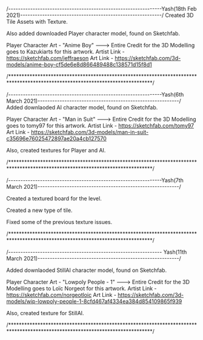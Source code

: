/---------------------------------------------------------------Yash(18th Feb 2021)----------------------------------------------------------/ 
Created 3D Tile Assets with Texture.

Also added downloaded Player character model, found on Sketchfab.

Player Character Art - "Anime Boy" ---> Entire Credit for the 3D Modelling goes to Kazukiarts for this artwork.
Artist Link - https://sketchfab.com/jeffraeson
Art Link - https://sketchfab.com/3d-models/anime-boy-cf5de6e8d866489488c138571d15f8d1

/******************************************************************************************************************************/

/---------------------------------------------------------------Yash(6th March 2021)----------------------------------------------------------/ 
Added downlaoded AI character model, found on Sketchfab.

Player Character Art - "Man in Suit" ---> Entire Credit for the 3D Modelling goes to tomy97 for this artwork.
Artist Link - https://sketchfab.com/tomy97
Art Link - https://sketchfab.com/3d-models/man-in-suit-c35696e76025472897ae20a4cb127570

Also, created textures for Player and AI.

/******************************************************************************************************************************/

/---------------------------------------------------------------Yash(7th March 2021)----------------------------------------------------------/ 

Created a textured board for the level.

Created a new type of tile.

Fixed some of the previous texture issues.

/******************************************************************************************************************************/

/--------------------------------------------------------------- Yash(11th March 2021)----------------------------------------------------------/

Added downlaoded StillAI character model, found on Sketchfab.

Player Character Art - "Lowpoly People - 1" ---> Entire Credit for the 3D Modelling goes to Loïc Norgeot for this artwork.
Artist Link - https://sketchfab.com/norgeotloic
Art Link - https://sketchfab.com/3d-models/wip-lowpoly-people-1-8cfd467af4334ea384d854109865f939

Also, created texture for StillAI.

/******************************************************************************************************************************/